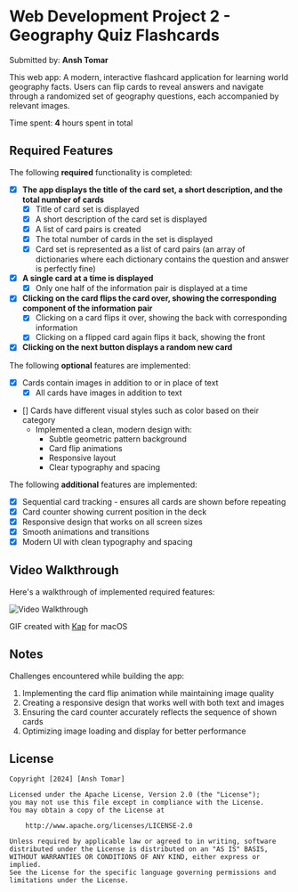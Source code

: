 # Web Development Project 2 - Geography Quiz Flashcards

Submitted by: **Ansh Tomar**

This web app: A modern, interactive flashcard application for learning world geography facts. Users can flip cards to reveal answers and navigate through a randomized set of geography questions, each accompanied by relevant images.

Time spent: **4** hours spent in total

## Required Features

The following **required** functionality is completed:

- [x] **The app displays the title of the card set, a short description, and the total number of cards**
  - [x] Title of card set is displayed 
  - [x] A short description of the card set is displayed 
  - [x] A list of card pairs is created
  - [x] The total number of cards in the set is displayed 
  - [x] Card set is represented as a list of card pairs (an array of dictionaries where each dictionary contains the question and answer is perfectly fine)
- [x] **A single card at a time is displayed**
  - [x] Only one half of the information pair is displayed at a time
- [x] **Clicking on the card flips the card over, showing the corresponding component of the information pair**
  - [x] Clicking on a card flips it over, showing the back with corresponding information 
  - [x] Clicking on a flipped card again flips it back, showing the front
- [x] **Clicking on the next button displays a random new card**

The following **optional** features are implemented:

- [x] Cards contain images in addition to or in place of text
  - [x] All cards have images in addition to text
- [] Cards have different visual styles such as color based on their category
  - Implemented a clean, modern design with:
    - Subtle geometric pattern background
    - Card flip animations
    - Responsive layout
    - Clear typography and spacing

The following **additional** features are implemented:

* [x] Sequential card tracking - ensures all cards are shown before repeating
* [x] Card counter showing current position in the deck
* [x] Responsive design that works on all screen sizes
* [x] Smooth animations and transitions
* [x] Modern UI with clean typography and spacing

## Video Walkthrough

Here's a walkthrough of implemented required features:

<img src='http://i.imgur.com/link/to/your/gif/file.gif' title='Video Walkthrough' width='' alt='Video Walkthrough' />

GIF created with [Kap](https://getkap.co/) for macOS

## Notes

Challenges encountered while building the app:
1. Implementing the card flip animation while maintaining image quality
2. Creating a responsive design that works well with both text and images
3. Ensuring the card counter accurately reflects the sequence of shown cards
4. Optimizing image loading and display for better performance

## License

    Copyright [2024] [Ansh Tomar]

    Licensed under the Apache License, Version 2.0 (the "License");
    you may not use this file except in compliance with the License.
    You may obtain a copy of the License at

        http://www.apache.org/licenses/LICENSE-2.0

    Unless required by applicable law or agreed to in writing, software
    distributed under the License is distributed on an "AS IS" BASIS,
    WITHOUT WARRANTIES OR CONDITIONS OF ANY KIND, either express or implied.
    See the License for the specific language governing permissions and
    limitations under the License.